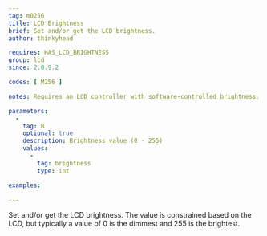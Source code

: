 ```yaml
---
tag: m0256
title: LCD Brightness
brief: Set and/or get the LCD brightness.
author: thinkyhead

requires: HAS_LCD_BRIGHTNESS
group: lcd
since: 2.0.9.2

codes: [ M256 ]

notes: Requires an LCD controller with software-controlled brightness. This may be extended in the future to work with a Neopixel or RGB LED backlight.

parameters:
  -
    tag: B
    optional: true
    description: Brightness value (0 - 255)
    values:
      -
        tag: brightness
        type: int

examples:

---
```


Set and/or get the LCD brightness. The value is constrained based on the LCD, but typically a value of 0 is the dimmest and 255 is the brightest.
